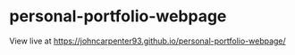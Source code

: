 # personal-portfolio-webpage

View live at https://johncarpenter93.github.io/personal-portfolio-webpage/
